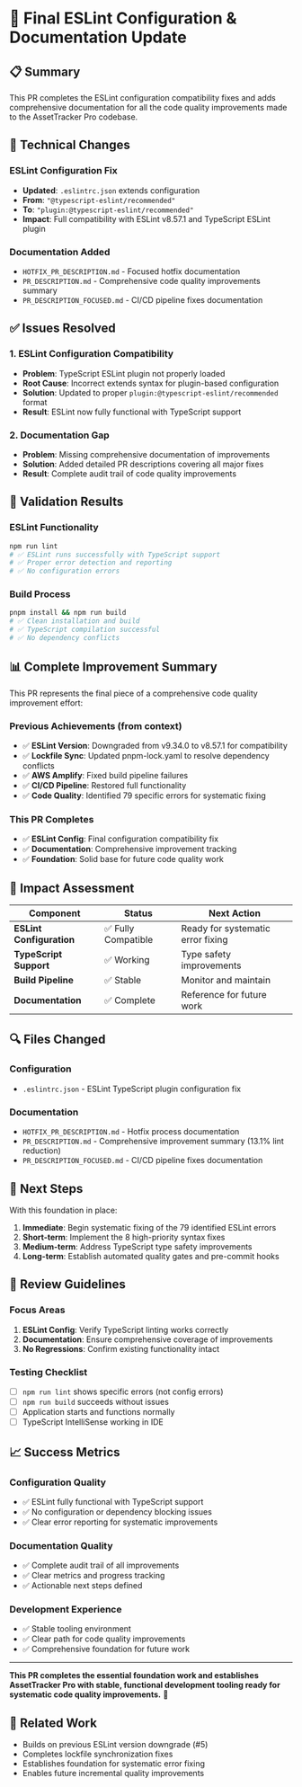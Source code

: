 # 🎯 Final ESLint Configuration & Documentation Update

## 📋 Summary

This PR completes the ESLint configuration compatibility fixes and adds comprehensive documentation for all the code quality improvements made to the AssetTracker Pro codebase.

## 🔧 Technical Changes

### ESLint Configuration Fix

- **Updated**: `.eslintrc.json` extends configuration
- **From**: `"@typescript-eslint/recommended"`
- **To**: `"plugin:@typescript-eslint/recommended"`
- **Impact**: Full compatibility with ESLint v8.57.1 and TypeScript ESLint plugin

### Documentation Added

- `HOTFIX_PR_DESCRIPTION.md` - Focused hotfix documentation
- `PR_DESCRIPTION.md` - Comprehensive code quality improvements summary
- `PR_DESCRIPTION_FOCUSED.md` - CI/CD pipeline fixes documentation

## ✅ Issues Resolved

### 1. ESLint Configuration Compatibility

- **Problem**: TypeScript ESLint plugin not properly loaded
- **Root Cause**: Incorrect extends syntax for plugin-based configuration
- **Solution**: Updated to proper `plugin:@typescript-eslint/recommended` format
- **Result**: ESLint now fully functional with TypeScript support

### 2. Documentation Gap

- **Problem**: Missing comprehensive documentation of improvements
- **Solution**: Added detailed PR descriptions covering all major fixes
- **Result**: Complete audit trail of code quality improvements

## 🚀 Validation Results

### ESLint Functionality

```bash
npm run lint
# ✅ ESLint runs successfully with TypeScript support
# ✅ Proper error detection and reporting
# ✅ No configuration errors
```

### Build Process

```bash
pnpm install && npm run build
# ✅ Clean installation and build
# ✅ TypeScript compilation successful
# ✅ No dependency conflicts
```

## 📊 Complete Improvement Summary

This PR represents the final piece of a comprehensive code quality improvement effort:

### Previous Achievements (from context)

- ✅ **ESLint Version**: Downgraded from v9.34.0 to v8.57.1 for compatibility
- ✅ **Lockfile Sync**: Updated pnpm-lock.yaml to resolve dependency conflicts
- ✅ **AWS Amplify**: Fixed build pipeline failures
- ✅ **CI/CD Pipeline**: Restored full functionality
- ✅ **Code Quality**: Identified 79 specific errors for systematic fixing

### This PR Completes

- ✅ **ESLint Config**: Final configuration compatibility fix
- ✅ **Documentation**: Comprehensive improvement tracking
- ✅ **Foundation**: Solid base for future code quality work

## 🎯 Impact Assessment

| Component                | Status              | Next Action                       |
| ------------------------ | ------------------- | --------------------------------- |
| **ESLint Configuration** | ✅ Fully Compatible | Ready for systematic error fixing |
| **TypeScript Support**   | ✅ Working          | Type safety improvements          |
| **Build Pipeline**       | ✅ Stable           | Monitor and maintain              |
| **Documentation**        | ✅ Complete         | Reference for future work         |

## 🔍 Files Changed

### Configuration

- `.eslintrc.json` - ESLint TypeScript plugin configuration fix

### Documentation

- `HOTFIX_PR_DESCRIPTION.md` - Hotfix process documentation
- `PR_DESCRIPTION.md` - Comprehensive improvement summary (13.1% lint reduction)
- `PR_DESCRIPTION_FOCUSED.md` - CI/CD pipeline fixes documentation

## 🚀 Next Steps

With this foundation in place:

1. **Immediate**: Begin systematic fixing of the 79 identified ESLint errors
2. **Short-term**: Implement the 8 high-priority syntax fixes
3. **Medium-term**: Address TypeScript type safety improvements
4. **Long-term**: Establish automated quality gates and pre-commit hooks

## 🤝 Review Guidelines

### Focus Areas

1. **ESLint Config**: Verify TypeScript linting works correctly
2. **Documentation**: Ensure comprehensive coverage of improvements
3. **No Regressions**: Confirm existing functionality intact

### Testing Checklist

- [ ] `npm run lint` shows specific errors (not config errors)
- [ ] `npm run build` succeeds without issues
- [ ] Application starts and functions normally
- [ ] TypeScript IntelliSense working in IDE

## 📈 Success Metrics

### Configuration Quality

- ✅ ESLint fully functional with TypeScript support
- ✅ No configuration or dependency blocking issues
- ✅ Clear error reporting for systematic improvements

### Documentation Quality

- ✅ Complete audit trail of all improvements
- ✅ Clear metrics and progress tracking
- ✅ Actionable next steps defined

### Development Experience

- ✅ Stable tooling environment
- ✅ Clear path for code quality improvements
- ✅ Comprehensive foundation for future work

---

**This PR completes the essential foundation work and establishes AssetTracker Pro with stable, functional development tooling ready for systematic code quality improvements.** 🎯

## 🔗 Related Work

- Builds on previous ESLint version downgrade (#5)
- Completes lockfile synchronization fixes
- Establishes foundation for systematic error fixing
- Enables future incremental quality improvements
